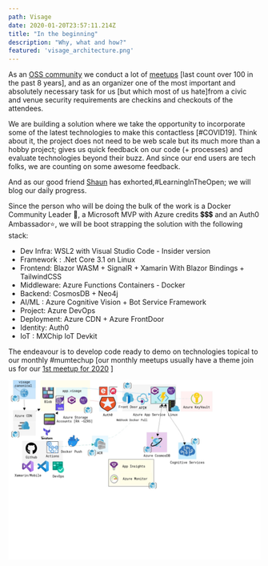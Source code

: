 ```yaml
---
path: Visage
date: 2020-01-20T23:57:11.214Z
title: "In the beginning"
description: "Why, what and how?"
featured: 'visage_architecture.png'
---
```

<!--StartFragment-->

As an [OSS community](fb.com/hackmum) we conduct a lot of [meetups](fb.com/mumtechup) \[last count over 100 in the past 8 years], and as an organizer one of the most important and absolutely necessary task for us \[but which most of us hate]from a civic and venue security requirements are checkins and checkouts of the attendees. 

We are building a solution where we take the opportunity to incorporate some of the latest technologies to make this contactless [#COVID19]. Think about it, the project does not need to be web scale but its much more than a hobby project; gives us quick feedback on our code (+ processes) and evaluate technologies beyond their buzz. And since our end users are tech folks, we are counting on some awesome feedback.

And as our good friend [Shaun](https://twitter.com/swyx/status/1212439325104726018) has exhorted,#LearningInTheOpen; we will blog our daily progress.

Since the person who will be doing the bulk of the work is a Docker Community Leader 🐋, a Microsoft MVP with Azure credits 💲💲💲 and an Auth0 Ambassador⭐, we will be boot strapping the solution with the following stack:

* Dev Infra: WSL2 with Visual Studio Code - Insider version
* Framework : .Net Core 3.1 on Linux
* Frontend: Blazor WASM + SignalR + Xamarin With Blazor Bindings + TailwindCSS
* Middleware: Azure Functions Containers - Docker
* Backend: CosmosDB + Neo4j
* AI/ML : Azure Cognitive Vision + Bot Service Framework
* Project: Azure DevOps
* Deployment: Azure CDN + Azure FrontDoor
* Identity: Auth0
* IoT : MXChip IoT Devkit 

The endeavour is to develop code ready to demo on technologies topical to our monthly #mumtechup [our monthly meetups usually have a theme join us for our [1st meetup for 2020](https://twitter.com/hackmum/status/1222455069964005376) ]


![Visage Architecture](./visage_architecture.PNG)


<!--EndFragment-->